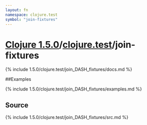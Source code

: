 ```yaml
---
layout: fn
namespace: clojure.test
symbol: "join-fixtures"
---
```


# [Clojure 1.5.0](../../)/[clojure.test](../)/join-fixtures

{% include 1.5.0/clojure.test/join_DASH_fixtures/docs.md %}

##Examples

{% include 1.5.0/clojure.test/join_DASH_fixtures/examples.md %}
## Source
{% include 1.5.0/clojure.test/join_DASH_fixtures/src.md %}

